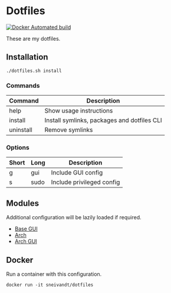 # Dotfiles

[![Docker Automated build](https://img.shields.io/docker/automated/sneivandt/dotfiles.svg)](https://hub.docker.com/r/sneivandt/dotfiles/)

These are my dotfiles.

## Installation

```
./dotfiles.sh install
```

### Commands

| Command   | Description                                 |
| -         | -                                           |
| help      | Show usage instructions                     |
| install   | Install symlinks, packages and dotfiles CLI |
| uninstall | Remove symlinks                             |

### Options

| Short | Long | Description               |
| -     | -    | -                         |
| g     | gui  | Include GUI config        |
| s     | sudo | Include privileged config |

## Modules

Additional configuration will be lazily loaded if required.

+ [Base GUI](https://github.com/sneivandt/dotfiles-base-gui)
+ [Arch](https://github.com/sneivandt/dotfiles-arch)
+ [Arch GUI](https://github.com/sneivandt/dotfiles-arch-gui)

## Docker

Run a container with this configuration.

```
docker run -it sneivandt/dotfiles
```
